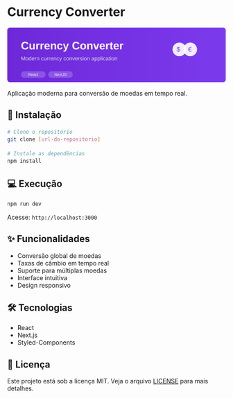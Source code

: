 
# Currency Converter

<div align="center">
  <img src="banner.svg" alt="Currency Converter Banner" />
</div>

Aplicação moderna para conversão de moedas em tempo real.

## 🚀 Instalação

```bash
# Clone o repositório
git clone [url-do-repositorio]

# Instale as dependências
npm install
```

## 💻 Execução

```bash
npm run dev
```

Acesse: `http://localhost:3000`

## ✨ Funcionalidades
- Conversão global de moedas
- Taxas de câmbio em tempo real
- Suporte para múltiplas moedas
- Interface intuitiva
- Design responsivo

## 🛠️ Tecnologias
- React
- Next.js
- Styled-Components

## 📝 Licença
Este projeto está sob a licença MIT. Veja o arquivo [LICENSE](LICENSE) para mais detalhes.
